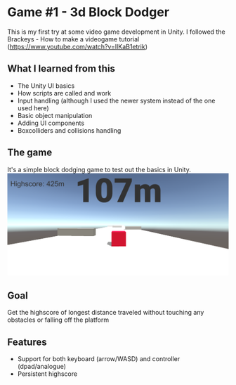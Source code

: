 # Game #1 - 3d Block Dodger

This is my first try at some video game development in Unity.
I followed the Brackeys - How to make a videogame tutorial (https://www.youtube.com/watch?v=IlKaB1etrik)

What I learned from this
-----------------------------
- The Unity UI basics
- How scripts are called and work
- Input handling (although I used the newer system instead of the one used here)
- Basic object manipulation
- Adding UI components
- Boxcolliders and collisions handling

The game
-----------------------------
It's a simple block dodging game to test out the basics in Unity.
![3d block dodger](https://github.com/FishSt1ck-git/3d-block-dodger/blob/master/3d%20block%20dodger.PNG)

Goal
-----------------------------
Get the highscore of longest distance traveled without touching any obstacles or falling off the platform

Features
-----------------------------
- Support for both keyboard (arrow/WASD) and controller (dpad/analogue)
- Persistent highscore
